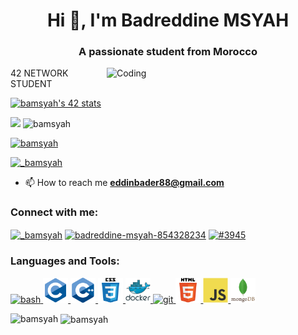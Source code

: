 <h1 align="center">Hi 👋, I'm Badreddine MSYAH</h1>
<h3 align="center">A passionate student from Morocco</h3>

<img align="right" alt="Coding" width="350" src="https://cdn.dribbble.com/users/1162077/screenshots/3848914/programmer.gif">

42 NETWORK STUDENT<br>

[![bamsyah's 42 stats](https://badge.mediaplus.ma/darkblue/bamsyah)](https://github.com/oakoudad/badge42)


<p align="left"> <img src="68747470733a2f2f6d69726f2e6d656469756d2e636f6d2f6d61782f313336302f302a37513379765349765f7430696f4a2d5a2e676966”>
<p align="left"> <img src="https://komarev.com/ghpvc/?username=bamsyah&label=Profile%20views&color=0e75b6&style=flat" alt="bamsyah" /> </p>

<p align="left"> <a href="https://github.com/ryo-ma/github-profile-trophy"><img src="https://github-profile-trophy.vercel.app/?username=bamsyah" alt="bamsyah" /></a> </p>

<p align="left"> <a href="https://twitter.com/_bamsyah" target="blank"><img src="https://img.shields.io/twitter/follow/_bamsyah?logo=twitter&style=for-the-badge" alt="_bamsyah" /></a> </p>

- 📫 How to reach me **eddinbader88@gmail.com**

<h3 align="left">Connect with me:</h3>
<p align="left">
<a href="https://twitter.com/_bamsyah" target="blank"><img align="center" src="https://raw.githubusercontent.com/rahuldkjain/github-profile-readme-generator/master/src/images/icons/Social/twitter.svg" alt="_bamsyah" height="30" width="40" /></a>
<a href="https://linkedin.com/in/badreddine-msyah-854328234" target="blank"><img align="center" src="https://raw.githubusercontent.com/rahuldkjain/github-profile-readme-generator/master/src/images/icons/Social/linked-in-alt.svg" alt="badreddine-msyah-854328234" height="30" width="40" /></a>
<a href="https://discord.gg/#3945" target="blank"><img align="center" src="https://raw.githubusercontent.com/rahuldkjain/github-profile-readme-generator/master/src/images/icons/Social/discord.svg" alt="#3945" height="30" width="40" /></a>
</p>

<h3 align="left">Languages and Tools:</h3>
<p align="left"> <a href="https://www.gnu.org/software/bash/" target="_blank" rel="noreferrer"> <img src="https://www.vectorlogo.zone/logos/gnu_bash/gnu_bash-icon.svg" alt="bash" width="40" height="40"/> </a> <a href="https://www.cprogramming.com/" target="_blank" rel="noreferrer"> <img src="https://raw.githubusercontent.com/devicons/devicon/master/icons/c/c-original.svg" alt="c" width="40" height="40"/> </a> <a href="https://www.w3schools.com/cpp/" target="_blank" rel="noreferrer"> <img src="https://raw.githubusercontent.com/devicons/devicon/master/icons/cplusplus/cplusplus-original.svg" alt="cplusplus" width="40" height="40"/> </a> <a href="https://www.w3schools.com/css/" target="_blank" rel="noreferrer"> <img src="https://raw.githubusercontent.com/devicons/devicon/master/icons/css3/css3-original-wordmark.svg" alt="css3" width="40" height="40"/> </a> <a href="https://www.docker.com/" target="_blank" rel="noreferrer"> <img src="https://raw.githubusercontent.com/devicons/devicon/master/icons/docker/docker-original-wordmark.svg" alt="docker" width="40" height="40"/> </a> <a href="https://git-scm.com/" target="_blank" rel="noreferrer"> <img src="https://www.vectorlogo.zone/logos/git-scm/git-scm-icon.svg" alt="git" width="40" height="40"/> </a> <a href="https://www.w3.org/html/" target="_blank" rel="noreferrer"> <img src="https://raw.githubusercontent.com/devicons/devicon/master/icons/html5/html5-original-wordmark.svg" alt="html5" width="40" height="40"/> </a> <a href="https://developer.mozilla.org/en-US/docs/Web/JavaScript" target="_blank" rel="noreferrer"> <img src="https://raw.githubusercontent.com/devicons/devicon/master/icons/javascript/javascript-original.svg" alt="javascript" width="40" height="40"/> </a> <a href="https://www.mongodb.com/" target="_blank" rel="noreferrer"> <img src="https://raw.githubusercontent.com/devicons/devicon/master/icons/mongodb/mongodb-original-wordmark.svg" alt="mongodb" width="40" height="40"/> </a> </p>

<p><img align="left" src="https://github-readme-stats.vercel.app/api/top-langs?username=bamsyah&show_icons=true&locale=en&layout=compact" alt="bamsyah" /></p>

<p>&nbsp;<img align="center" src="https://github-readme-stats.vercel.app/api?username=bamsyah&show_icons=true&locale=en" alt="bamsyah" /></p>

